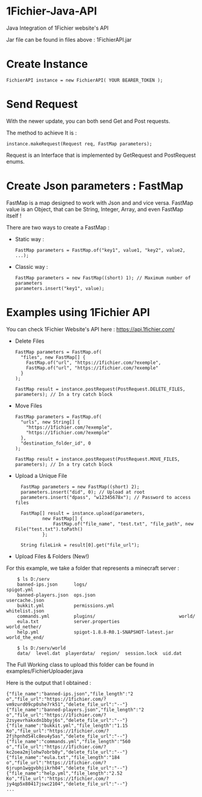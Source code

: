 # 1Fichier-Java-API

Java Integration of 1Fichier website's API

Jar file can be found in files above : 1FichierAPI.jar

# Create Instance

    FichierAPI instance = new FichierAPI( YOUR BEARER_TOKEN );

# Send Request

With the newer update, you can both send Get and Post requests.

The method to achieve It is :

    instance.makeRequest(Request req, FastMap parameters);

Request is an Interface that is implemented by GetRequest and PostRequest enums.

# Create Json parameters : FastMap

FastMap is a map designed to work with Json and and vice versa. 
FastMap value is an Object, that can be String, Integer, Array, and even FastMap itself !

There are two ways to create a FastMap :

- Static way :

      FastMap parameters = FastMap.of("key1", value1, "key2", value2, ...);

- Classic way :

      FastMap parameters = new FastMap((short) 1); // Maximum number of parameters
      parameters.insert("key1", value);

# Examples using 1Fichier API

You can check 1Fichier Website's API here : https://api.1fichier.com/

- Delete Files

      FastMap parameters = FastMap.of(
        "files", new FastMap[] { 
          FastMap.of("url", "https://1fichier.com/?exemple",
          FastMap.of("url", "https://1fichier.com/?exemple"
        }
      );

      FastMap result = instance.postRequest(PostRequest.DELETE_FILES, parameters); // In a try catch block

- Move Files

      FastMap parameters = FastMap.of(
        "urls", new String[] { 
          "https://1fichier.com/?exemple",
          "https://1fichier.com/?exemple"
        },
        "destination_folder_id", 0
      );

      FastMap result = instance.postRequest(PostRequest.MOVE_FILES, parameters); // In a try catch block

- Upload a Unique File

        FastMap parameters = new FastMap((short) 2);
        parameters.insert("did", 0); // Upload at root
        parameters.insert("dpass", "w12345678x"); // Password to access files
        
        FastMap[] result = instance.upload(parameters, 
                new FastMap[] { 
                    FastMap.of("file_name", "test.txt", "file_path", new File("test.txt").toPath() 
                };

        String fileLink = result[0].get("file_url");

- Upload Files & Folders (New!)

For this example, we take a folder that represents a minecraft server :

        $ ls D:/serv
        banned-ips.json      logs/                                  spigot.yml
        banned-players.json  ops.json                               usercache.json
        bukkit.yml           permissions.yml                        whitelist.json
        commands.yml         plugins/                               world/
        eula.txt             server.properties                      world_nether/
        help.yml             spigot-1.8.8-R0.1-SNAPSHOT-latest.jar  world_the_end/
        
        $ ls D:/serv/world
        data/  level.dat  playerdata/  region/  session.lock  uid.dat

The Full Working class to upload this folder can be found in examples/FichierUploader.java

Here is the output that I obtained :

    {"file_name":"banned-ips.json","file_length":"2 o","file_url":"https://1fichier.com/?vm9zurd09cp0she7rk51","delete_file_url":"--"}
    {"file_name":"banned-players.json","file_length":"2 o","file_url":"https://1fichier.com/?2zsyevrhakxdn1bbyj6s","delete_file_url":"--"}
    {"file_name":"bukkit.yml","file_length":"1.15 Ko","file_url":"https://1fichier.com/?2fjhpnhd54lc8eu4y5as","delete_file_url":"--"}
    {"file_name":"commands.yml","file_length":"560 o","file_url":"https://1fichier.com/?kc2oea2mjlohw7obrb8y","delete_file_url":"--"}
    {"file_name":"eula.txt","file_length":"184 o","file_url":"https://1fichier.com/?6jrupn1wqgvbhjikrh04","delete_file_url":"--"}
    {"file_name":"help.yml","file_length":"2.52 Ko","file_url":"https://1fichier.com/?jy4qp5x80417jswc2104","delete_file_url":"--"}
    ...
